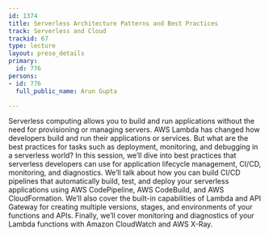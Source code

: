 ```yaml
---
id: 1374
title: Serverless Architecture Patterns and Best Practices
track: Serverless and Cloud
trackid: 67
type: lecture
layout: preso_details
primary:
  id: 776
persons:
- id: 776
  full_public_name: Arun Gupta

---
```

Serverless computing allows you to build and run applications without the need for provisioning or managing servers. AWS Lambda has changed how developers build and run their applications or services. But what are the best practices for tasks such as deployment, monitoring, and debugging in a serverless world? In this session, we’ll dive into best practices that serverless developers can use for application lifecycle management, CI/CD, monitoring, and diagnostics. We’ll talk about how you can build CI/CD pipelines that automatically build, test, and deploy your serverless applications using AWS CodePipeline, AWS CodeBuild, and AWS CloudFormation. We’ll also cover the built-in capabilities of Lambda and API Gateway for creating multiple versions, stages, and environments of your functions and APIs. Finally, we’ll cover monitoring and diagnostics of your Lambda functions with Amazon CloudWatch and AWS X-Ray.